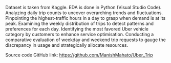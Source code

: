 Dataset is taken from Kaggle.
EDA is done in Python (Visual Studio Code).
Analyzing daily trip counts to uncover overarching trends and fluctuations.
Pinpointing the highest-traffic hours in a day to grasp when demand is at its peak.
Examining the weekly distribution of trips to detect patterns and preferences for each day.
Identifying the most favored Uber vehicle category by customers to enhance service optimisation.
Conducting a comparative evaluation of weekday and weekend trip requests to gauge the discrepancy in usage and strategically allocate resources.

Source code GitHub link: https://github.com/ManishMahato/Uber_Trip
